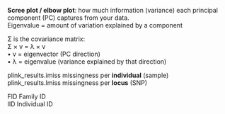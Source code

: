 **Scree plot / elbow plot**: how much information (variance) each principal component (PC) captures from your data.  
Eigenvalue = amount of variation explained by a component

Σ is the covariance matrix:  
	Σ × v = λ × v  
	•	v = eigenvector (PC direction)  
	•	λ = eigenvalue (variance explained by that direction)

plink_results.imiss missingness per **individual** (sample)  
plink_results.lmiss missingness per **locus** (SNP)

FID Family ID  
IID Individual ID

